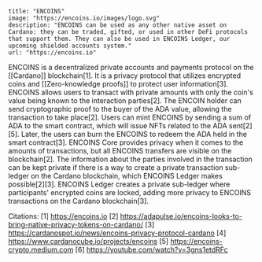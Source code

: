 ```embed
title: "ENCOINS"
image: "https://encoins.io/images/logo.svg"
description: "ENCOINS can be used as any other native asset on Cardano: they can be traded, gifted, or used in other DeFi protocols that support them. They can also be used in ENCOINS Ledger, our upcoming shielded accounts system."
url: "https://encoins.io"
```


ENCOINS is a decentralized private accounts and payments protocol on the [[Cardano]] blockchain[1]. It is a privacy protocol that utilizes encrypted coins and [[Zero-knowledge proofs]] to protect user information[3]. ENCOINS allows users to transact with private amounts with only the coin's value being known to the interaction parties[2]. The ENCOIN holder can send cryptographic proof to the buyer of the ADA value, allowing the transaction to take place[2]. Users can mint ENCOINS by sending a sum of ADA to the smart contract, which will issue NFTs related to the ADA sent[2][5]. Later, the users can burn the ENCOINS to redeem the ADA held in the smart contract[3]. ENCOINS Core provides privacy when it comes to the amounts of transactions, but all ENCOINS transfers are visible on the blockchain[2]. The information about the parties involved in the transaction can be kept private if there is a way to create a private transaction sub-ledger on the Cardano blockchain, which ENCOINS Ledger makes possible[2][3]. ENCOINS Ledger creates a private sub-ledger where participants' encrypted coins are locked, adding more privacy to ENCOINS transactions on the Cardano blockchain[3].

Citations:
[1] https://encoins.io
[2] https://adapulse.io/encoins-looks-to-bring-native-privacy-tokens-on-cardano/
[3] https://cardanospot.io/news/encoins-privacy-protocol-cardano
[4] https://www.cardanocube.io/projects/encoins
[5] https://encoins-crypto.medium.com
[6] https://youtube.com/watch?v=3gns1etdRFc